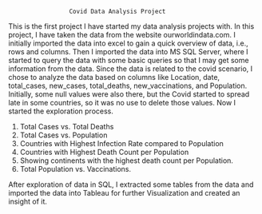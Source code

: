                      Covid Data Analysis Project
This is the first project I have started my data analysis projects with.
In this project, I have taken the data from the website ourworldindata.com.
I initially imported the data into excel to gain a quick overview of data, i.e., rows and columns.
Then I imported the data into MS SQL Server, where I started to query the data with some basic queries so that I may get some information from the data.
Since the data is related to the covid scenario, I chose to analyze the data based on columns like Location, date, total_cases, new_cases, total_deaths, new_vaccinations, and Population.
Initially, some null values were also there, but the Covid started to spread late in some countries, so it was no use to delete those values.
Now I started the exploration process.
1.	Total Cases vs. Total Deaths
2.	Total Cases vs. Population
3.	Countries with Highest Infection Rate compared to Population
4.	Countries with Highest Death Count per Population
5.	Showing continents with the highest death count per Population.
6.	Total Population vs. Vaccinations.

After exploration of data in SQL, I extracted some tables from the data and imported the data into Tableau for further Visualization and created an insight of it.
